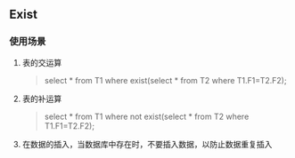 ## Exist

### 使用场景

1. 表的交运算

   > select * from T1 where exist(select * from T2 where T1.F1=T2.F2); 

2. 表的补运算

   > select * from T1 where not exist(select * from T2 where T1.F1=T2.F2); 

3. 在数据的插入，当数据库中存在时，不要插入数据，以防止数据重复插入